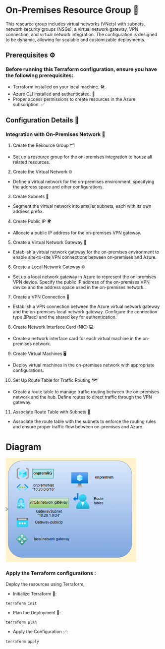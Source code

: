 # On-Premises Resource Group 🏢
This resource group includes virtual networks (VNets) with subnets, network security groups (NSGs), a virtual network gateway, VPN connection, and virtual network integration. The configuration is designed to be dynamic, allowing for scalable and customizable deployments.

## Prerequisites ⚙️
### Before running this Terraform configuration, ensure you have the following prerequisites:

- Terraform installed on your local machine. 🛠️
- Azure CLI installed and authenticated. 🔑
- Proper access permissions to create resources in the Azure subscription. ✅
## Configuration Details 📝
### Integration with On-Premises Network 🔗
1. Create the Resource Group 🗂️
- Set up a resource group for the on-premises integration to house all related resources.

2. Create the Virtual Network 🌐
- Define a virtual network for the on-premises environment, specifying the address space and other configurations.

3. Create Subnets 🧩
- Segment the virtual network into smaller subnets, each with its own address prefix.

4. Create Public IP 🌍
- Allocate a public IP address for the on-premises VPN gateway.

5. Create a Virtual Network Gateway 🔗
- Establish a virtual network gateway for the on-premises environment to enable site-to-site VPN connections between on-premises and Azure.

6. Create a Local Network Gateway 🌐
- Set up a local network gateway in Azure to represent the on-premises VPN device. Specify the public IP address of the on-premises VPN device and the address space used in the on-premises network.

7. Create a VPN Connection 🔗
- Establish a VPN connection between the Azure virtual network gateway and the on-premises local network gateway. Configure the connection type (IPsec) and the shared key for authentication.

8. Create Network Interface Card (NIC) 💻
- Create a network interface card for each virtual machine in the on-premises network.

9. Create Virtual Machines 🖥️
- Deploy virtual machines in the on-premises network with appropriate configurations.

10. Set Up Route Table for Traffic Routing 🗺️
- Create a route table to manage traffic routing between the on-premises network and the hub. Define routes to direct traffic through the VPN gateway.

11. Associate Route Table with Subnets 🔗
- Associate the route table with the subnets to enforce the routing rules and ensure proper traffic flow between on-premises and Azure.


# Diagram
![onprem](Images/onprem.png)

### Apply the Terraform configurations :
Deploy the resources using Terraform,
- Initialize Terraform 🔄:
```
terraform init
```
- Plan the Deployment 📝:

```
terraform plan 
```
- Apply the Configuration ✅:
```
terraform apply 
```